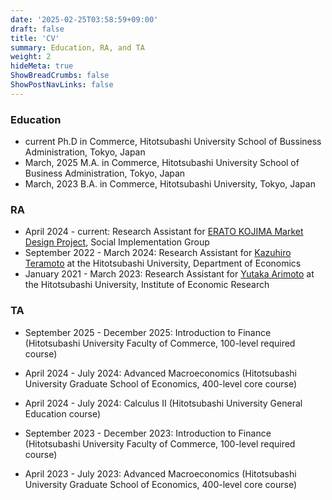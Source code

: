 ```yaml
---
date: '2025-02-25T03:58:59+09:00'
draft: false
title: 'CV'
summary: Education, RA, and TA
weight: 2
hideMeta: true
ShowBreadCrumbs: false
ShowPostNavLinks: false
---
```


### Education
- current Ph.D in Commerce, Hitotsubashi University School of Bussiness Administration, Tokyo, Japan
- March, 2025 M.A. in Commerce, Hitotsubashi University School of Business Administration, Tokyo, Japan
- March, 2023 B.A. in Commerce, Hitotsubashi University, Tokyo, Japan

### RA
- April 2024 - current: Research Assistant for [ERATO KOJIMA Market Design Project](https://www.jst.go.jp/erato/kojima/en/index.html), Social Implementation Group
- September 2022 - March 2024: Research Assistant for [Kazuhiro Teramoto](https://sites.google.com/view/kazuhiroteramoto/home) at the Hitotsubashi University, Department of Economics
- January 2021 - March 2023: Research Assistant for [Yutaka Arimoto](https://sites.google.com/site/yutakaarimoto/home) at the Hitotsubashi University, Institute of Economic Research

### TA
- September 2025 - December 2025: Introduction to Finance (Hitotsubashi University Faculty of Commerce, 100-level required course)

- April 2024 - July 2024: Advanced Macroeconomics (Hitotsubashi University Graduate School of Economics, 400-level core course)

- April 2024 - July 2024: Calculus II (Hitotsubashi University General Education course)

- September 2023 - December 2023: Introduction to Finance (Hitotsubashi University Faculty of Commerce, 100-level required course)

- April 2023 - July 2023: Advanced Macroeconomics (Hitotsubashi University Graduate School of Economics, 400-level core course)



